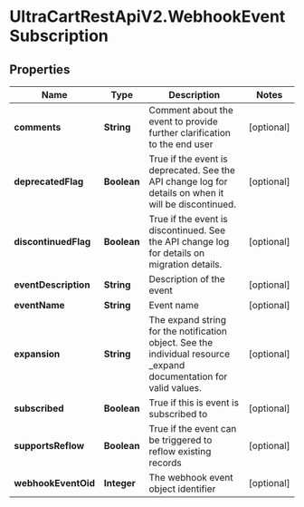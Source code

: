 # UltraCartRestApiV2.WebhookEventSubscription

## Properties
Name | Type | Description | Notes
------------ | ------------- | ------------- | -------------
**comments** | **String** | Comment about the event to provide further clarification to the end user | [optional] 
**deprecatedFlag** | **Boolean** | True if the event is deprecated.  See the API change log for details on when it will be discontinued. | [optional] 
**discontinuedFlag** | **Boolean** | True if the event is discontinued.  See the API change log for details on migration details. | [optional] 
**eventDescription** | **String** | Description of the event | [optional] 
**eventName** | **String** | Event name | [optional] 
**expansion** | **String** | The expand string for the notification object.  See the individual resource _expand documentation for valid values. | [optional] 
**subscribed** | **Boolean** | True if this is event is subscribed to | [optional] 
**supportsReflow** | **Boolean** | True if the event can be triggered to reflow existing records | [optional] 
**webhookEventOid** | **Integer** | The webhook event object identifier | [optional] 


